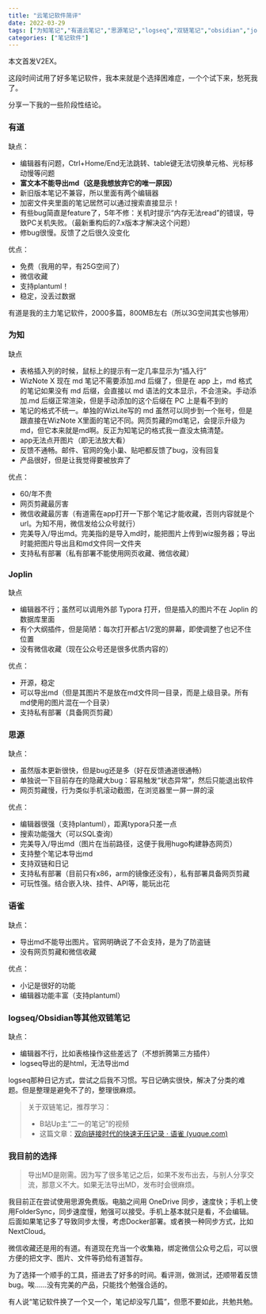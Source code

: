 ```yaml
---
title: "云笔记软件简评"
date: 2022-03-29
tags: ["为知笔记","有道云笔记","思源笔记","logseq","双链笔记","obsidian","joplin","语雀"]
categories: ["笔记软件"]
---
```


本文首发V2EX。

这段时间试用了好多笔记软件，我本来就是个选择困难症，一个个试下来，愁死我了。

分享一下我的一些阶段性结论。

### 有道

缺点：

* 编辑器有问题，Ctrl+Home/End无法跳转、table键无法切换单元格、光标移动慢等问题
* **富文本不能导出md（这是我想放弃它的唯一原因）**
* 新旧版本笔记不兼容，所以里面有两个编辑器
* 加密文件夹里面的笔记居然可以通过搜索直接显示！
* 有些bug简直是feature了，5年不修：关机时提示“内存无法read”的错误，导致PC关机失败。（最新重构后的7.x版本才解决这个问题）
* 修bug很慢。反馈了之后很久没变化

优点：

* 免费（我用的早，有25G空间了）
* 微信收藏
* 支持plantuml！
* 稳定，没丢过数据

有道是我的主力笔记软件，2000多篇，800MB左右（所以3G空间其实也够用）


### 为知

缺点

* 表格插入列的时候，鼠标上的提示有一定几率显示为“插入行”
* WizNote X 现在 md 笔记不需要添加.md 后缀了，但是在 app 上，md 格式的笔记如果没有 md 后缀，会直接以 md 语法的文本显示，不会渲染。手动添加.md 后缀正常渲染，但是手动添加的这个后缀在 PC 上是看不到的
* 笔记的格式不统一。单独的WizLite写的 md 虽然可以同步到一个账号，但是跟直接在WizNote X里面的笔记不同。网页剪藏的md笔记，会提示升级为md，但它本来就是md啊。反正为知笔记的格式我一直没太搞清楚。
* app无法点开图片（即无法放大看）
* 反馈不通畅。邮件、官网的兔小巢、贴吧都反馈了bug，没有回复
* 产品很好，但是让我觉得要被放弃了

优点：

* 60/年不贵
* 网页剪藏最厉害
* 微信收藏最厉害（有道需在app打开一下那个笔记才能收藏，否则内容就是个url。为知不用，微信发给公众号就行）
* 完美导入/导出md。完美指的是导入md时，能把图片上传到wiz服务器；导出时能把图片导出且和md文件同一文件夹
* 支持私有部署（私有部署不能使用网页收藏、微信收藏）


### Joplin

缺点

* 编辑器不行；虽然可以调用外部 Typora 打开，但是插入的图片不在 Joplin 的数据库里面
* 有个大纲插件，但是简陋：每次打开都占1/2宽的屏幕，即使调整了也记不住位置
* 没有微信收藏（现在公众号还是很多优质内容的）

优点：

* 开源，稳定
* 可以导出md（但是其图片不是放在md文件同一目录，而是上级目录。所有md使用的图片混在一个目录）
* 支持私有部署（具备网页剪藏）


### 思源

缺点：

* 虽然版本更新很快，但是bug还是多（好在反馈通道很通畅）
* 单独说一下目前存在的隐藏大bug：容易触发“状态异常”，然后只能退出软件
* 网页剪藏慢，行为类似手机滚动截图，在浏览器里一屏一屏的滚

优点：

* 编辑器很强（支持plantuml），距离typora只差一点
* 搜索功能强大（可以SQL查询）
* 完美导入/导出md（图片在当前路径，这便于我用hugo构建静态网页）
* 支持整个笔记本导出md
* 支持双链和日记
* 支持私有部署（目前只有x86，arm的镜像还没有），私有部署具备网页剪藏
* 可玩性强。结合嵌入块、挂件、API等，能玩出花


### 语雀

缺点：

* 导出md不能导出图片。官网明确说了不会支持，是为了防盗链
* 没有网页剪藏和微信收藏

优点：

* 小记是很好的功能
* 编辑器功能丰富（支持plantuml）


### logseq/Obsidian等其他双链笔记

缺点：

* 编辑器不行，比如表格操作这些差远了（不想折腾第三方插件）
* logseq导出的是html，无法导出md

logseq那种日记方式，尝试之后我不习惯。写日记确实很快，解决了分类的难题。但是整理是避免不了的，整理很麻烦。

> 关于双链笔记，推荐学习：
>
> * B站Up主“二一的笔记”的视频
> * 这篇文章：[双向链接时代的快速无压记录 · 语雀 (yuque.com)](https://www.yuque.com/deerain/gannbs/ffqk2e)
>


### 我目前的选择

> 导出MD是刚需。因为写了很多笔记之后，如果不发布出去，与别人分享交流，那意义不大。如果无法导出MD，发布时会很麻烦。
>

我目前正在尝试使用思源免费版。电脑之间用 OneDrive 同步，速度快；手机上使用FolderSync，同步速度慢，勉强可以接受。手机上基本就只是看，不会编辑。后面如果笔记多了导致同步太慢，考虑Docker部署。或者换一种同步方式，比如NextCloud。

微信收藏还是用的有道。有道现在充当一个收集箱，绑定微信公众号之后，可以很方便的把文字、图片、文件等扔给有道暂存。

为了选择一个顺手的工具，搭进去了好多的时间。看评测，做测试，还顺带着反馈bug。唉……没有完美的产品，只能找个勉强合适的。

有人说“笔记软件换了一个又一个，笔记却没写几篇”，但愿不要如此，共勉共勉。



